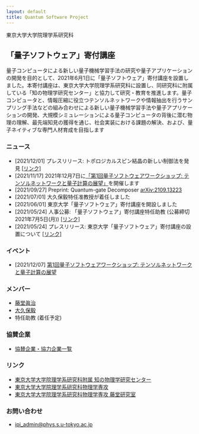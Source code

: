 ```yaml
---
layout: default
title: Quantum Software Project
---
```


東京大学大学院理学系研究科
##  「量子ソフトウェア」寄付講座

量子コンピュータによる新しい量子機械学習手法の研究や量子アプリケーションの開発を目的として、2021年6月1日に「量子ソフトウェア」寄付講座を設置しました。本寄付講座は、東京大学大学院理学系研究科に設置し、同研究科に附属している「知の物理学研究センター」と協力して研究・教育を推進します。量子コンピュータと、情報圧縮に役立つテンソルネットワークや情報抽出を行うサンプリング手法などの組み合わせによる新しい量子機械学習手法や量子アプリケーションの開発、大規模シミュレーションによる量子コンピュータの背後に潜む物理の理解、最先端知見の獲得を通じ、社会実装における課題の解決、および、量子ネイティブな専門人材育成を目指します

### ニュース

* [2021/12/01] プレスリリース: トポロジカルスピン結晶の新しい制御法を発見 [[リンク]](https://www.s.u-tokyo.ac.jp/ja/press/2021/7662/)
* [2021/11/17] 2021年12月7日に[「第1回量子ソフトウェアワークショップ: テンソルネットワークと量子計算の展望」](workshop202112)を開催します
* [2021/09/27] Preprint: Quantum-gate Decomposer [arXiv:2109.13223](http://arxiv.org/abs/2109.13223)
* [2021/07/01] 大久保毅特任准教授が着任しました
* [2021/06/01] 東京大学「量子ソフトウェア」寄付講座を開設しました
* [2021/05/24] 人事公募: 「量子ソフトウェア」寄付講座特任助教 (公募締切 2021年7月5日(月)) [[リンク]](https://www.s.u-tokyo.ac.jp/ja/recruit/?id=1261)
* [2021/05/24] プレスリリース: 東京大学「量子ソフトウェア」寄付講座の設置について [[リンク]](https://www.s.u-tokyo.ac.jp/ja/press/2021/7387/)

### イベント

* [2021/12/07] [第1回量子ソフトウェアワークショップ: テンソルネットワークと量子計算の展望](workshop202112)

### メンバー

* [藤堂眞治](https://exa.phys.s.u-tokyo.ac.jp/ja/members/wistaria)
* [大久保毅](https://tsuyoshiokubo.wordpress.com)
*  特任助教 (着任予定)

### 協賛企業

* [協賛企業・協力企業一覧](sponsor)

### リンク

* [東京大学大学院理学系研究科附属 知の物理学研究センター](https://www.phys.s.u-tokyo.ac.jp/lp/ipi/)
* [東京大学大学院理学系研究科物理学専攻](https://www.phys.s.u-tokyo.ac.jp/)
* [東京大学大学院理学系研究科物理学専攻 藤堂研究室](https://exa.phys.s.u-tokyo.ac.jp/)

### お問い合わせ

* [ipi_admin@phys.s.u-tokyo.ac.jp](mailto:ipi_admin@phys.s.u-tokyo.ac.jp)